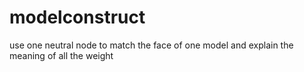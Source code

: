 # modelconstruct
use one neutral node to match the face of one model and  explain the meaning of all the weight
